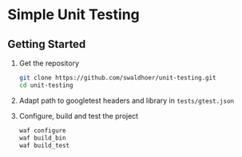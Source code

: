 # Simple Unit Testing

## Getting Started

1. Get the repository

   ```sh
   git clone https://github.com/swaldhoer/unit-testing.git
   cd unit-testing
   ```

1. Adapt path to googletest headers and library in ``tests/gtest.json``
1. Configure, build and test the project

   ```sh
   waf configure
   waf build_bin
   waf build_test
   ```
